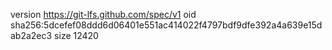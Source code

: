 version https://git-lfs.github.com/spec/v1
oid sha256:5dcefef08ddd6d06401e551ac414022f4797bdf9dfe392a4a639e15dab2a2ec3
size 12420
